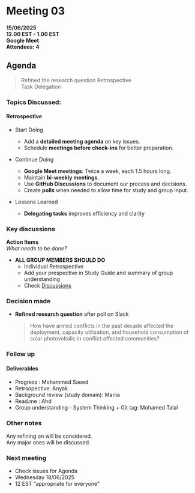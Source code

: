 # **Meeting 03**

**15/06/2025  
12.00 EST - 1.00 EST  
Google Meet  
Attendees: 4**

## Agenda

> Refined the research question
> Retrospective  
> Task Delegation  

### **Topics Discussed:**

#### **Retrospective**

+ Start Doing
  + Add a **detailed meeting agenda** on key issues.
  + Schedule **meetings before check-ins** for better preparation.
+ Continue Doing
  + **Google Meet meetings**: Twice a week, each 1.5 hours long.
  + Maintain **bi-weekly meetings**.
  + Use **GitHub Discussions** to document our process and decisions.
  + Create **polls** when needed to allow time for study and group input.

+ Lessons Learned
  + **Delegating tasks** improves efficiency and clarity

### Key discussions

**Action Items**  
  _What needs to be done?_

+ **ALL GROUP MEMBERS SHOULD DO**
  + Individual Retrospective
  + Add your prespective in Study Guide and summary of group understanding
  + Check [Discussions](https://github.com/MIT-Emerging-Talent/ET6-CDSP-group-08-repo/discussions)

### Decision made  

+ **Refined research question**  after poll on Slack
    > How have armed conflicts in the past decade affected the deployment,
     capacity utilization, and household consumption of solar photovoltalic
     in conflict‐affected communities?

### Follow up

#### Deliverables

+ Progress : Mohammed Saeed
+ Retrsopective: Anyak
+ Background review (study domain): Mariia
+ Read.me : Ahd
+ Group understanding - System Thinking + Git tag: Mohamed Talal

### Other notes

Any refining on will be considered.  
Any major ones will be discussed.  

### Next meeting

+ Check issues for Agenda
+ Wednesday 18/06/2025
+ 12 EST “appropriate for everyone”  
